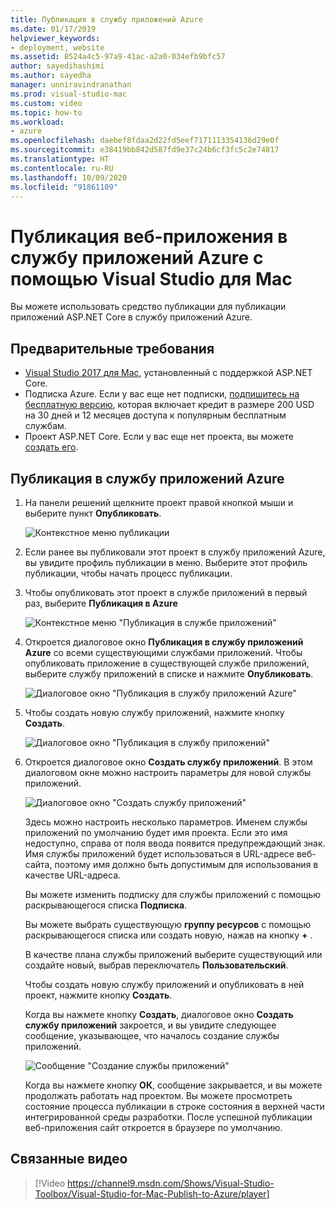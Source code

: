 ```yaml
---
title: Публикация в службу приложений Azure
ms.date: 01/17/2019
helpviewer_keywords:
- deployment, website
ms.assetid: 8524a4c5-97a9-41ac-a2a0-034efb9bfc57
author: sayedihashimi
ms.author: sayedha
manager: unniravindranathan
ms.prod: visual-studio-mac
ms.custom: video
ms.topic: how-to
ms.workload:
- azure
ms.openlocfilehash: daebef8fdaa2d22fd5eef7171113354136d29e0f
ms.sourcegitcommit: e38419bb842d587fd9e37c24b6cf3fc5c2e74817
ms.translationtype: HT
ms.contentlocale: ru-RU
ms.lasthandoff: 10/09/2020
ms.locfileid: "91861109"
---
```

# <a name="publish-a-web-app-to-azure-app-service-using-visual-studio-for-mac"></a>Публикация веб-приложения в службу приложений Azure с помощью Visual Studio для Mac

Вы можете использовать средство публикации для публикации приложений ASP.NET Core в службу приложений Azure.

## <a name="prerequisites"></a>Предварительные требования

- [Visual Studio 2017 для Mac](https://visualstudio.microsoft.com/downloads/?utm_medium=microsoft&utm_source=docs.microsoft.com&utm_campaign=inline+link&utm_content=download+vs4mac2017), установленный с поддержкой ASP.NET Core.
- Подписка Azure. Если у вас еще нет подписки, [подпишитесь на бесплатную версию](https://azure.microsoft.com/free/dotnet/), которая включает кредит в размере 200 USD на 30 дней и 12 месяцев доступа к популярным бесплатным службам.
- Проект ASP.NET Core. Если у вас еще нет проекта, вы можете [создать его](./create-new-projects.md?view=vsmac-2017).

## <a name="publish-to-azure-app-service"></a>Публикация в службу приложений Azure

 1. На панели решений щелкните проект правой кнопкой мыши и выберите пункт **Опубликовать**.

    ![Контекстное меню публикации](media/publish-context-menu.png)

 2. Если ранее вы публиковали этот проект в службу приложений Azure, вы увидите профиль публикации в меню. Выберите этот профиль публикации, чтобы начать процесс публикации.

 3. Чтобы опубликовать этот проект в службе приложений в первый раз, выберите **Публикация в Azure**

    ![Контекстное меню "Публикация в службе приложений"](media/publish-to-azure-context-menu.png)

 4. Откроется диалоговое окно **Публикация в службу приложений Azure** со всеми существующими службами приложений. Чтобы опубликовать приложение в существующей службе приложений, выберите службу приложений в списке и нажмите **Опубликовать**.

    ![Диалоговое окно "Публикация в службу приложений Azure"](media/publish-to-app-service-dialog.png)

 5. Чтобы создать новую службу приложений, нажмите кнопку **Создать**.

    ![Диалоговое окно "Публикация в службу приложений"](media/publish-to-app-service-dialog-new-selected.png)

 6. Откроется диалоговое окно **Создать службу приложений**. В этом диалоговом окне можно настроить параметры для новой службы приложений.

    ![Диалоговое окно "Создать службу приложений"](media/publish-new-app-service.png)

    Здесь можно настроить несколько параметров. Именем службы приложений по умолчанию будет имя проекта. Если это имя недоступно, справа от поля ввода появится предупреждающий знак. Имя службы приложений будет использоваться в URL-адресе веб-сайта, поэтому имя должно быть допустимым для использования в качестве URL-адреса.

    Вы можете изменить подписку для службы приложений с помощью раскрывающегося списка **Подписка**.

    Вы можете выбрать существующую **группу ресурсов** с помощью раскрывающегося списка или создать новую, нажав на кнопку **+** .

    В качестве плана службы приложений выберите существующий или создайте новый, выбрав переключатель **Пользовательский**.

    Чтобы создать новую службу приложений и опубликовать в ней проект, нажмите кнопку **Создать**.

    Когда вы нажмете кнопку **Создать**, диалоговое окно **Создать службу приложений** закроется, и вы увидите следующее сообщение, указывающее, что началось создание службы приложений.

      ![Сообщение "Создание службы приложений"](media/publish-create-app-service-message.png)

    Когда вы нажмете кнопку **ОК**, сообщение закрывается, и вы можете продолжать работать над проектом. Вы можете просмотреть состояние процесса публикации в строке состояния в верхней части интегрированной среды разработки. После успешной публикации веб-приложения сайт откроется в браузере по умолчанию.

## <a name="related-video"></a>Связанные видео

> [!Video https://channel9.msdn.com/Shows/Visual-Studio-Toolbox/Visual-Studio-for-Mac-Publish-to-Azure/player]